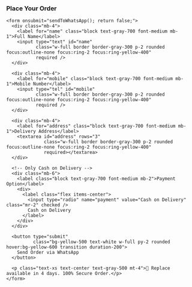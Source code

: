 <!DOCTYPE html>
<html lang="en">
<head>
  <meta charset="UTF-8" />
  <meta name="viewport" content="width=device-width, initial-scale=1.0"/>
  <title>Order Now - Sale4u</title>
  <script src="https://cdn.tailwindcss.com"></script>
</head>
<body class="bg-gray-100 font-sans flex items-center justify-center min-h-screen">

  <!-- Order Form Only -->
  <div class="max-w-xl w-full bg-white rounded-2xl shadow-xl p-6">
    <h3 class="text-2xl font-bold text-yellow-600 mb-6 text-center">Place Your Order</h3>

    <form onsubmit="sendToWhatsApp(); return false;">
      <div class="mb-4">
        <label for="name" class="block text-gray-700 font-medium mb-1">Full Name</label>
        <input type="text" id="name"
               class="w-full border border-gray-300 p-2 rounded focus:outline-none focus:ring-2 focus:ring-yellow-400"
               required />
      </div>

      <div class="mb-4">
        <label for="mobile" class="block text-gray-700 font-medium mb-1">Mobile Number</label>
        <input type="tel" id="mobile"
               class="w-full border border-gray-300 p-2 rounded focus:outline-none focus:ring-2 focus:ring-yellow-400"
               required />
      </div>

      <div class="mb-4">
        <label for="address" class="block text-gray-700 font-medium mb-1">Delivery Address</label>
        <textarea id="address" rows="3"
                  class="w-full border border-gray-300 p-2 rounded focus:outline-none focus:ring-2 focus:ring-yellow-400"
                  required></textarea>
      </div>

      <!-- Only Cash on Delivery -->
      <div class="mb-6">
        <label class="block text-gray-700 font-medium mb-2">Payment Option</label>
        <div>
          <label class="flex items-center">
            <input type="radio" name="payment" value="Cash on Delivery" class="mr-2" checked />
            Cash on Delivery
          </label>
        </div>
      </div>

      <button type="submit"
              class="bg-yellow-500 text-white w-full py-2 rounded hover:bg-yellow-600 transition duration-200">
        Send Order via WhatsApp
      </button>

      <p class="text-xs text-center text-gray-500 mt-4">🔁 Replace available in 4 days. 100% Secure Order.</p>
    </form>
  </div>

  <audio id="successSound" src="https://www.soundjay.com/buttons/sounds/button-3.mp3" preload="auto"></audio>

  <script>
    function sendToWhatsApp() {
      const name = document.getElementById("name").value.trim();
      const mobile = document.getElementById("mobile").value.trim();
      const address = document.getElementById("address").value.trim();
      const payment = "Cash on Delivery";

      const message = `*New Order Details*%0A👤 *Name:* ${encodeURIComponent(name)}%0A📞 *Mobile:* ${encodeURIComponent(mobile)}%0A🏠 *Address:* ${encodeURIComponent(address)}%0A💳 *Payment:* ${encodeURIComponent(payment)}`;
      const whatsappURL = `https://wa.me/919667302392?text=${message}`;

      window.open(whatsappURL, "_blank");
      setTimeout(() => {
        document.getElementById("successSound").play();
        alert("Your order details have been sent on WhatsApp!");
      }, 500);
    }
  </script>

</body>
</html>
